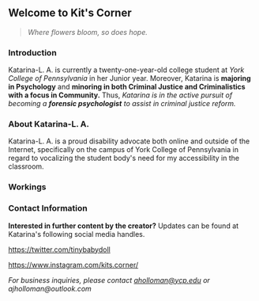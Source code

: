 ## Welcome to Kit's Corner

>_Where flowers bloom,_
>_so does hope._


### Introduction

Katarina-L. A. is currently a twenty-one-year-old college student at _York College of Pennsylvania_ in her Junior year.
Moreover, Katarina is **majoring in Psychology** and **minoring in both Criminal Justice and Criminalistics with a focus in Community.**
Thus, _Katarina is in the active pursuit of becoming a **forensic psychologist** to assist in criminal justice reform._


### About Katarina-L. A.

Katarina-L. A. is a proud disability advocate both online and outside of the Internet, specifically on the campus of York College of Pennsylvania in regard to vocalizing the student body's need for my accessibility in the classroom.

### Workings



### Contact Information

**Interested in further content by the creator?** Updates can be found at Katarina's following social media handles.

https://twitter.com/tinybabydoll

https://www.instagram.com/kits.corner/

_For business inquiries, please contact aholloman@ycp.edu or ajholloman@outlook.com_
